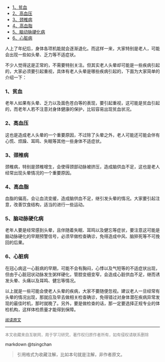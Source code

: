 

<!-- TOC -->

- [1、贫血](#1贫血)
- [2、高血压](#2高血压)
- [3、颈椎病](#3颈椎病)
- [4、高血脂](#4高血脂)
- [5、脑动脉硬化病](#5脑动脉硬化病)
- [6、心脏病](#6心脏病)

<!-- /TOC -->

  
人上了年纪后，身体各项机能就会逐渐退化。而这样一来，大家特别是老人，可能会出现一些如头晕、乏力等不适症状。

不少人觉得这是正常的，不需要特别关注。但其实老人头晕却可能是一些疾病引起的，大家必须要引起重视，具体有老人头晕是哪些疾病引起的，下面为大家简单的介绍一下：

### 1、贫血

老年人如果有头晕、乏力以及面色苍白等的表现，要引起重视，这可能是贫血引起的，而老年人若不注意对身体健康的保护，比较容易出现贫血状况。

### 2、高血压

这也是造成老人头晕的一个重要原因，不过除了头晕之外，老人可能还可能会伴有心慌、烦躁、耳鸣、失眠等其他一些身体不适症状。

### 3、颈椎病

颈椎病，特别是颈椎增生，会使得颈部动脉被挤压，造成脑供血不足，这也是老人经常出现头晕情况的一个重要原因。

### 4、高血脂

血脂的偏高，会让血流变缓，造成脑供血不足，继引发头晕的情况。大家要引起注意，改善饮食结构，适当的进行一些运动。

### 5、脑动脉硬化病

老年人要是经常感到头晕，且伴随着失眠、耳鸣以及健忘等症状，要注意这可能是脑动脉硬化的早期预警信号，必须早做检查确诊，免得造成中风、脑猝死等不可挽回的后果。

### 6、心脏病

在冠心病这一心脏病的早期，可能不会有胸闷，心悸以及气短等的不适症状出现，但由于心脏冠状动脉发生粥样硬化，管腔变细变窄，会造成心脏供血不足，继而诱发头晕、头痛以及耳鸣、健忘等情况。

以上就是一些可能会使老人头晕的疾病，大家不要随便忽视。建议老人一旦经常有头晕的情况出现，那就应及早去做相关检查确诊，免得错过对身体潜在疾病异常发现的最佳时机，那时就晚了。另外，要是做检查的话，那一定要选择正规专业的体检机构，这样体检质量才能得到保障。


<font size=2 color=grey>[阅读原文](https://zhuanlan.zhihu.com/p/30647472)</font>


----
<font size=2 color='grey'>本文收藏来自互联网，用于学习研究，著作权归原作者所有，如有侵权请联系删除</font>

markdown @tsingchan 

> 引用格式为收藏注解，比如本句就是注解，非作者原文。
